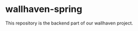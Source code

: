 # wallhaven-spring


This repository is the backend part of our wallhaven project. 
<a href="https://github.com/maryn1421/wallhaven" />
